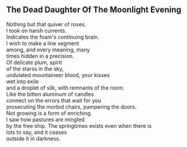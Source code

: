 The Dead Daughter Of The Moonlight Evening
------------------------------------------
Nothing but that quiver of roses.  
I took on harsh currents.  
Indicates the foam's continuing brain.  
I wish to make a line segment  
among, and every meaning, many  
times hidden in a precision.  
Of delicate plum, spirit  
of the starss in the sky,  
undulated mountaineer blood, your kisses  
wet into exile  
and a droplet of silk, with remnants of the room.  
Like the bitten aluminum of candles  
connect on the errors that wait for you  
prosecuting the morbid chairs, pampering the doors.  
Not growing is a form of enriching.  
I saw how pastures are mingled  
by the free ship. The springtimes exists even when there is  
lots to say, and it ceases  
outside it in darkness.  
